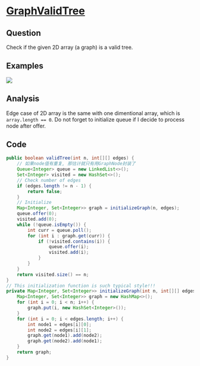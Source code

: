 # [GraphValidTree](http://lintcode.com/en/problem/graph-valid-tree/)

## Question

Check if the given 2D array (a graph) is a valid tree.

## Examples

![](https://farm3.staticflickr.com/2838/33723540933_f0056cb6e3_o.jpg)

## Analysis

Edge case of 2D array is the same with one dimentional array, which is `array.length == 0`. Do not forget to initialize queue if I decide to process node after offer.

## Code

```java
public boolean validTree(int n, int[][] edges) {
    // 如果node值有重复, 那估计就只有用GraphNode封装了
    Queue<Integer> queue = new LinkedList<>();
    Set<Integer> visited = new HashSet<>();
    // Check number of edges
    if (edges.length != n - 1) {
        return false;
    }
    // Initialize
    Map<Integer, Set<Integer>> graph = initializeGraph(n, edges);
    queue.offer(0);
    visited.add(0);
    while (!queue.isEmpty()) {
        int curr = queue.poll();
        for (int i : graph.get(curr)) {
            if (!visited.contains(i)) {
                queue.offer(i);
                visited.add(i);
            }
        }
    }
    return visited.size() == n;
}
// This initialization function is such typical style!!!
private Map<Integer, Set<Integer>> initializeGraph(int n, int[][] edges) {
    Map<Integer, Set<Integer>> graph = new HashMap<>();
    for (int i = 0; i < n; i++) {
        graph.put(i, new HashSet<Integer>());
    }
    for (int i = 0; i < edges.length; i++) {
        int node1 = edges[i][0];
        int node2 = edges[i][1];
        graph.get(node1).add(node2);
        graph.get(node2).add(node1);
    }
    return graph;
}
```
